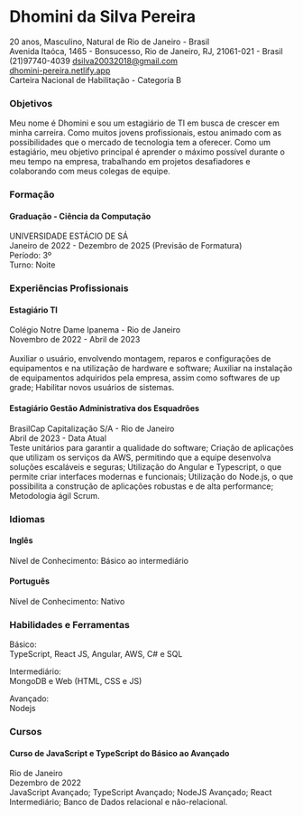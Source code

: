# Dhomini da Silva Pereira
20 anos, Masculino, Natural de Rio de Janeiro - Brasil <br/>
Avenida Itaóca, 1465 - Bonsucesso, Rio de Janeiro, RJ, 21061-021 - Brasil (21)97740-4039
dsilva20032018@gmail.com </br>
[dhomini-pereira.netlify.app](https://dhomini-pereira.netlify.app) <br/>
Carteira Nacional de Habilitação - Categoria B

### Objetivos
Meu nome é Dhomini e sou um estagiário de TI em busca de crescer em minha carreira. Como muitos jovens profissionais, estou animado com as possibilidades que o mercado de tecnologia tem a oferecer. Como um estagiário, meu objetivo principal é aprender o máximo possível durante o meu tempo na empresa, trabalhando em projetos desafiadores e colaborando com meus colegas de equipe.

### Formação

#### Graduação - Ciência da Computação
UNIVERSIDADE ESTÁCIO DE SÁ <br/>
Janeiro de 2022 - Dezembro de 2025 (Previsão de Formatura) <br/>
Período: 3º <br/>
Turno: Noite

### Experiências Profissionais

#### Estagiário TI
Colégio Notre Dame Ipanema - Rio de Janeiro <br/>
Novembro de 2022 - Abril de 2023<br/><br/>
Auxiliar o usuário, envolvendo montagem, reparos e configurações de equipamentos e na utilização de hardware e software; Auxiliar na instalação de equipamentos adquiridos pela empresa, assim como softwares de up grade; Habilitar novos usuários de sistemas.

#### Estagiário Gestão Administrativa dos Esquadrões
BrasilCap Capitalização S/A - Rio de Janeiro<br/>
Abril de 2023 - Data Atual<br/>
Teste unitários para garantir a qualidade do software; Criação de aplicações que utilizam os serviços da AWS, permitindo que a equipe desenvolva soluções escaláveis e seguras; Utilização do Angular e Typescript, o que permite criar interfaces modernas e funcionais; Utilização do Node.js, o que possibilita a construção de aplicações robustas e de alta performance; Metodologia ágil Scrum.

### Idiomas

#### Inglês
Nível de Conhecimento: Básico ao intermediário

#### Português
Nível de Conhecimento: Nativo

### Habilidades e Ferramentas
Básico: <br/>
TypeScript, React JS, Angular, AWS, C# e SQL

Intermediário: <br/>
MongoDB e Web (HTML, CSS e JS)

Avançado: <br/>
Nodejs

### Cursos
#### Curso de JavaScript e TypeScript do Básico ao Avançado
Rio de Janeiro <br/>
Dezembro de 2022 <br/>
JavaScript Avançado; TypeScript Avançado; NodeJS Avançado; React Intermediário; Banco de Dados relacional e não-relacional.